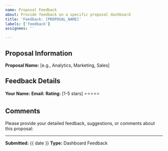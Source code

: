 ```yaml
---
name: Proposal Feedback
about: Provide feedback on a specific proposal dashboard
title: 'Feedback: [PROPOSAL_NAME]'
labels: ['feedback']
assignees: ''

---
```


## Proposal Information
**Proposal Name:** [e.g., Analytics, Marketing, Sales]

## Feedback Details
**Your Name:** 
**Email:** 
**Rating:** [1-5 stars] ⭐⭐⭐⭐⭐

## Comments
Please provide your detailed feedback, suggestions, or comments about this proposal:

<!-- Your feedback here -->

---
<!-- Do not edit below this line -->
**Submitted:** {{ date }}
**Type:** Dashboard Feedback